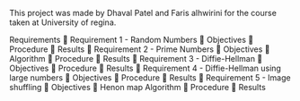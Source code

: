 This project was made by Dhaval Patel and Faris alhwirini for the course taken at University of regina.

Requirements
	Requirement 1 - Random Numbers
	Objectives
	Procedure
	Results
	Requirement 2 - Prime Numbers
	Objectives
	Algorithm
	Procedure
	Results
	Requirement 3 - Diffie-Hellman
	Objectives
	Procedure
	Results
	Requirement 4 - Diffie-Hellman using large numbers
	Objectives
	Procedure
	Results
	Requirement 5 - Image shuffling
	Objectives
	Henon map Algorithm
	Procedure
	Results


